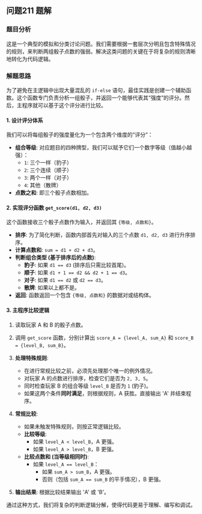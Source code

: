 ## 问题211 题解

### 题目分析

这是一个典型的模拟和分类讨论问题。我们需要根据一套层次分明且包含特殊情况的规则，来判断两组骰子点数的强弱。解决这类问题的关键在于将复杂的规则清晰地转化为代码逻辑。

### 解题思路

为了避免在主逻辑中出现大量混乱的 `if-else` 语句，最佳实践是创建一个辅助函数。这个函数专门负责分析一组骰子，并返回一个能够代表其“强度”的评分。然后，主程序就可以基于这个评分进行比较。

#### 1. 设计评分体系

我们可以将每组骰子的强度量化为一个包含两个维度的“评分”：
-   **组合等级**: 对应题目的四种牌型，我们可以赋予它们一个数字等级（值越小越强）：
    -   `1`: 三个一样（豹子）
    -   `2`: 三个连续（顺子）
    -   `3`: 两个一样（对子）
    -   `4`: 其他（散牌）
-   **点数之和**: 即三个骰子点数相加。

#### 2. 实现评分函数 `get_score(d1, d2, d3)`

这个函数接收三个骰子点数作为输入，并返回其 `{等级, 点数和}`。

-   **排序**: 为了简化判断，函数内部首先对输入的三个点数 `d1, d2, d3` 进行升序排序。
-   **计算点数和**: `sum = d1 + d2 + d3`。
-   **判断组合类型 (基于排序后的点数)**:
    -   **豹子**: 如果 `d1 == d3` (排序后只需比较首尾)。
    -   **顺子**: 如果 `d1 + 1 == d2 && d2 + 1 == d3`。
    -   **对子**: 如果 `d1 == d2` 或 `d2 == d3`。
    -   **散牌**: 如果以上都不是。
-   **返回**: 函数返回一个包含 `{等级, 点数和}` 的数据对或结构体。

#### 3. 主程序比较逻辑

1.  读取玩家 A 和 B 的骰子点数。
2.  调用 `get_score` 函数，分别计算出 `score_A = {level_A, sum_A}` 和 `score_B = {level_B, sum_B}`。
3.  **处理特殊规则**:
    *   在进行常规比较之前，必须先处理那个唯一的例外情况。
    *   对玩家 A 的点数进行排序，检查它们是否为 `2, 3, 5`。
    *   同时检查玩家 B 的组合等级 `level_B` 是否为 `1` (豹子)。
    *   如果这两个条件**同时满足**，则根据规则，A 获胜。直接输出 'A' 并结束程序。

4.  **常规比较**:
    *   如果未触发特殊规则，则按正常逻辑比较。
    *   **比较等级**:
        *   如果 `level_A < level_B`，A 更强。
        *   如果 `level_A > level_B`，B 更强。
    *   **比较点数和 (当等级相同时)**:
        *   如果 `level_A == level_B`：
            *   如果 `sum_A > sum_B`，A 更强。
            *   否则（包括 `sum_A == sum_B` 的平手情况），B 更强。

5.  **输出结果**: 根据比较结果输出 'A' 或 'B'。

通过这种方式，我们将复杂的判断逻辑分解，使得代码更易于理解、编写和调试。
